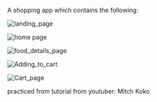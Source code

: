 A shopping app which contains the following:

![landing_page](https://github.com/Chelsey20/Sushi-Restaurant-App/assets/68854856/71c5f79b-907d-40d0-ad9f-179889b93280)

![home page](https://github.com/Chelsey20/Sushi-Restaurant-App/assets/68854856/3481d9a9-f97a-4ab5-8c5d-dd01b2a5fcba)

![food_details_page](https://github.com/Chelsey20/Sushi-Restaurant-App/assets/68854856/01ba00a1-d17f-4292-a000-1c0226e06108)

![Adding_to_cart](https://github.com/Chelsey20/Sushi-Restaurant-App/assets/68854856/a570f0ed-b9ae-4042-b3dd-7a25a24652b1)

![Cart_page](https://github.com/Chelsey20/Sushi-Restaurant-App/assets/68854856/2f41e43b-f277-4a86-9af0-2202b68030ce)

practiced from tutorial from youtuber: 
Mitch Koko 
